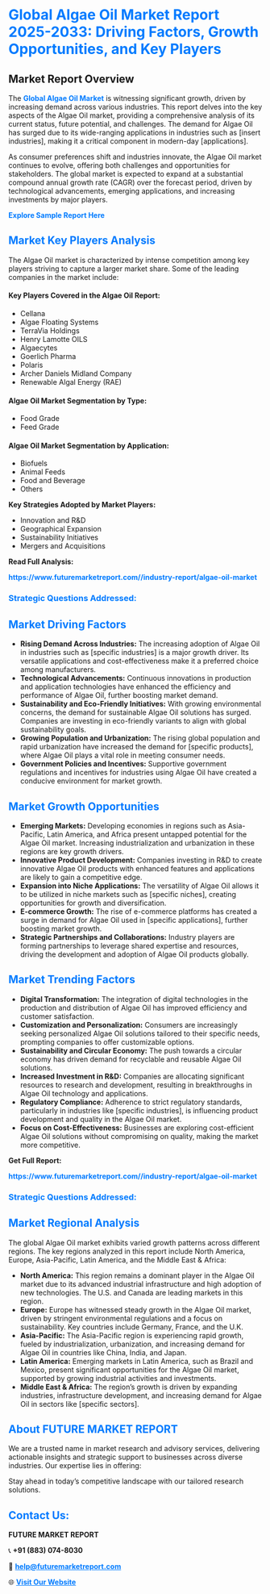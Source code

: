 <h1 style="color: #007BFF;">Global Algae Oil Market Report 2025-2033: Driving Factors, Growth Opportunities, and Key Players</h1>

<section id="overview">
<h2>Market Report Overview</h2>
<p>The <a href="https://www.futuremarketreport.com//industry-report/algae-oil-market" style="color: #007BFF; text-decoration: none;"><strong>Global Algae Oil Market</strong></a> is witnessing significant growth, driven by increasing demand across various industries. This report delves into the key aspects of the Algae Oil market, providing a comprehensive analysis of its current status, future potential, and challenges. The demand for Algae Oil has surged due to its wide-ranging applications in industries such as [insert industries], making it a critical component in modern-day [applications].</p>
<p>As consumer preferences shift and industries innovate, the Algae Oil market continues to evolve, offering both challenges and opportunities for stakeholders. The global market is expected to expand at a substantial compound annual growth rate (CAGR) over the forecast period, driven by technological advancements, emerging applications, and increasing investments by major players.</p>
</section>

<section id="overview">
<p><a href="https://www.futuremarketreport.com//request-sample/reportId=91431" style="color: #007BFF; text-decoration: none;"><strong>Explore Sample Report Here</strong></a></p>
</section>

<section id="key-players">
<h2 style="color: #007BFF;">Market Key Players Analysis</h2>
<p>The Algae Oil market is characterized by intense competition among key players striving to capture a larger market share. Some of the leading companies in the market include:</p>
<h4>Key Players Covered in the Algae Oil Report:</h4>
<ul><li>Cellana</li><li>Algae Floating Systems</li><li>TerraVia Holdings</li><li>Henry Lamotte OILS</li><li>Algaecytes</li><li>Goerlich Pharma</li><li>Polaris</li><li>Archer Daniels Midland Company</li><li>Renewable Algal Energy (RAE)</li></ul>
<h4>Algae Oil Market Segmentation by Type:</h4>
<ul><li>Food Grade</li><li>Feed Grade</li></ul>

<h4>Algae Oil Market Segmentation by Application:</h4>
<ul><li>Biofuels</li><li>Animal Feeds</li><li>Food and Beverage</li><li>Others</li></ul>
<p><strong>Key Strategies Adopted by Market Players:</strong></p>
<ul>
<li>Innovation and R&D</li>
<li>Geographical Expansion</li>
<li>Sustainability Initiatives</li>
<li>Mergers and Acquisitions</li>
</ul>
</section>

<section>
<p><strong>Read Full Analysis: </strong></p><a href="https://www.futuremarketreport.com//industry-report/algae-oil-market" style="color: #007BFF; text-decoration: none;"><strong>https://www.futuremarketreport.com//industry-report/algae-oil-market</strong></a>
<h3 style="color: #007BFF;">Strategic Questions Addressed:</h3>
</section>

<section id="driving-factors">
<h2 style="color: #007BFF;">Market Driving Factors</h2>
<ul>
<li><strong>Rising Demand Across Industries:</strong> The increasing adoption of Algae Oil in industries such as [specific industries] is a major growth driver. Its versatile applications and cost-effectiveness make it a preferred choice among manufacturers.</li>
<li><strong>Technological Advancements:</strong> Continuous innovations in production and application technologies have enhanced the efficiency and performance of Algae Oil, further boosting market demand.</li>
<li><strong>Sustainability and Eco-Friendly Initiatives:</strong> With growing environmental concerns, the demand for sustainable Algae Oil solutions has surged. Companies are investing in eco-friendly variants to align with global sustainability goals.</li>
<li><strong>Growing Population and Urbanization:</strong> The rising global population and rapid urbanization have increased the demand for [specific products], where Algae Oil plays a vital role in meeting consumer needs.</li>
<li><strong>Government Policies and Incentives:</strong> Supportive government regulations and incentives for industries using Algae Oil have created a conducive environment for market growth.</li>
</ul>
</section>

<section id="growth-opportunities">
<h2 style="color: #007BFF;">Market Growth Opportunities</h2>
<ul>
<li><strong>Emerging Markets:</strong> Developing economies in regions such as Asia-Pacific, Latin America, and Africa present untapped potential for the Algae Oil market. Increasing industrialization and urbanization in these regions are key growth drivers.</li>
<li><strong>Innovative Product Development:</strong> Companies investing in R&D to create innovative Algae Oil products with enhanced features and applications are likely to gain a competitive edge.</li>
<li><strong>Expansion into Niche Applications:</strong> The versatility of Algae Oil allows it to be utilized in niche markets such as [specific niches], creating opportunities for growth and diversification.</li>
<li><strong>E-commerce Growth:</strong> The rise of e-commerce platforms has created a surge in demand for Algae Oil used in [specific applications], further boosting market growth.</li>
<li><strong>Strategic Partnerships and Collaborations:</strong> Industry players are forming partnerships to leverage shared expertise and resources, driving the development and adoption of Algae Oil products globally.</li>
</ul>
</section>

<section id="trending-factors">
<h2 style="color: #007BFF;">Market Trending Factors</h2>
<ul>
<li><strong>Digital Transformation:</strong> The integration of digital technologies in the production and distribution of Algae Oil has improved efficiency and customer satisfaction.</li>
<li><strong>Customization and Personalization:</strong> Consumers are increasingly seeking personalized Algae Oil solutions tailored to their specific needs, prompting companies to offer customizable options.</li>
<li><strong>Sustainability and Circular Economy:</strong> The push towards a circular economy has driven demand for recyclable and reusable Algae Oil solutions.</li>
<li><strong>Increased Investment in R&D:</strong> Companies are allocating significant resources to research and development, resulting in breakthroughs in Algae Oil technology and applications.</li>
<li><strong>Regulatory Compliance:</strong> Adherence to strict regulatory standards, particularly in industries like [specific industries], is influencing product development and quality in the Algae Oil market.</li>
<li><strong>Focus on Cost-Effectiveness:</strong> Businesses are exploring cost-efficient Algae Oil solutions without compromising on quality, making the market more competitive.</li>
</ul>
</section>

<section>
<p><strong>Get Full Report: </strong></p><a href="https://www.futuremarketreport.com//industry-report/algae-oil-market" style="color: #007BFF; text-decoration: none;"><strong>https://www.futuremarketreport.com//industry-report/algae-oil-market</strong></a>
<h3 style="color: #007BFF;">Strategic Questions Addressed:</h3>
</section>


<section id="regional-analysis">
<h2 style="color: #007BFF;">Market Regional Analysis</h2>
<p>The global Algae Oil market exhibits varied growth patterns across different regions. The key regions analyzed in this report include North America, Europe, Asia-Pacific, Latin America, and the Middle East & Africa:</p>
<ul>
<li><strong>North America:</strong> This region remains a dominant player in the Algae Oil market due to its advanced industrial infrastructure and high adoption of new technologies. The U.S. and Canada are leading markets in this region.</li>
<li><strong>Europe:</strong> Europe has witnessed steady growth in the Algae Oil market, driven by stringent environmental regulations and a focus on sustainability. Key countries include Germany, France, and the U.K.</li>
<li><strong>Asia-Pacific:</strong> The Asia-Pacific region is experiencing rapid growth, fueled by industrialization, urbanization, and increasing demand for Algae Oil in countries like China, India, and Japan.</li>
<li><strong>Latin America:</strong> Emerging markets in Latin America, such as Brazil and Mexico, present significant opportunities for the Algae Oil market, supported by growing industrial activities and investments.</li>
<li><strong>Middle East & Africa:</strong> The region’s growth is driven by expanding industries, infrastructure development, and increasing demand for Algae Oil in sectors like [specific sectors].</li>
</ul>
</section>

<footer>
<h2 style="color: #007BFF;">About FUTURE MARKET REPORT</h2>
<p>We are a trusted name in market research and advisory services, delivering actionable insights and strategic support to businesses across diverse industries. Our expertise lies in offering:</p>

<p>Stay ahead in today’s competitive landscape with our tailored research solutions.</p>

<h2 style="color: #007BFF;">Contact Us:</h2>
<p><strong>FUTURE MARKET REPORT</strong></p>
<p>📞 <strong>+91 (883) 074-8030</strong></p>
<p>📧 <strong><a href="mailto:help@futuremarketreport.com" style="color: #007BFF;">help@futuremarketreport.com</a></strong></p>
<p>🌐 <strong><a href="https://www.futuremarketreport.com/" style="color: #007BFF;">Visit Our Website</a></strong></p>
</footer>